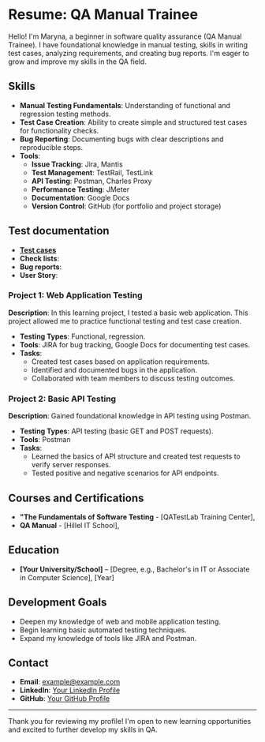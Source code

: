 # Resume: QA Manual Trainee

Hello! I'm Maryna, a beginner in software quality assurance (QA Manual Trainee). I have foundational knowledge in manual testing, skills in writing test cases, analyzing requirements, and creating bug reports. I'm eager to grow and improve my skills in the QA field.

## Skills

- **Manual Testing Fundamentals**: Understanding of functional and regression testing methods.
- **Test Case Creation**: Ability to create simple and structured test cases for functionality checks.
- **Bug Reporting**: Documenting bugs with clear descriptions and reproducible steps.
- **Tools**:
  - **Issue Tracking**: Jira, Mantis 
  - **Test Management**: TestRail, TestLink
  - **API Testing**: Postman, Charles Proxy
  - **Performance Testing**: JMeter
  - **Documentation**: Google Docs
  - **Version Control**: GitHub (for portfolio and project storage)

## Test documentation
- **[Test cases]([https://drive.google.com/file/d/14dh5BzRfr13YpV2AQW9CBC06dN_1IHSn/view?usp=drive_link/)**
- **Check lists**: 
- **Bug reports**:
- **User Story**:

### Project 1: Web Application Testing
**Description**: In this learning project, I tested a basic web application. This project allowed me to practice functional testing and test case creation.
- **Testing Types**: Functional, regression.
- **Tools**: JIRA for bug tracking, Google Docs for documenting test cases.
- **Tasks**:
  - Created test cases based on application requirements.
  - Identified and documented bugs in the application.
  - Collaborated with team members to discuss testing outcomes.

### Project 2: Basic API Testing
**Description**: Gained foundational knowledge in API testing using Postman.
- **Testing Types**: API testing (basic GET and POST requests).
- **Tools**: Postman
- **Tasks**:
  - Learned the basics of API structure and created test requests to verify server responses.
  - Tested positive and negative scenarios for API endpoints.

## Courses and Certifications

- **"The Fundamentals of Software Testing** - [QATestLab Training Center], 
- **QA Manual** - [Hillel IT School], 

## Education

- **[Your University/School]** – [Degree, e.g., Bachelor's in IT or Associate in Computer Science], [Year]

## Development Goals

- Deepen my knowledge of web and mobile application testing.
- Begin learning basic automated testing techniques.
- Expand my knowledge of tools like JIRA and Postman.

## Contact

- **Email**: example@example.com
- **LinkedIn**: [Your LinkedIn Profile](https://www.linkedin.com/in/maryna-kopytina/)
- **GitHub**: [Your GitHub Profile](https://github.com/yourusername)

---

Thank you for reviewing my profile! I'm open to new learning opportunities and excited to further develop my skills in QA.
